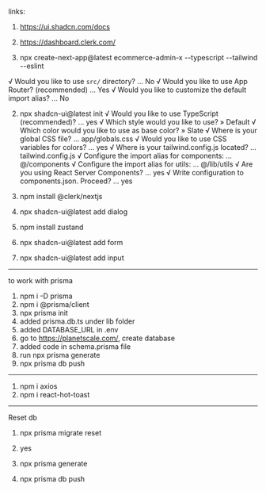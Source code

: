 links:

1. https://ui.shadcn.com/docs
2. https://dashboard.clerk.com/

3. npx create-next-app@latest ecommerce-admin-x --typescript --tailwind --eslint

√ Would you like to use `src/` directory? ... No
√ Would you like to use App Router? (recommended) ... Yes
√ Would you like to customize the default import alias? ... No

2. npx shadcn-ui@latest init
   √ Would you like to use TypeScript (recommended)? ... yes
   √ Which style would you like to use? » Default
   √ Which color would you like to use as base color? » Slate
   √ Where is your global CSS file? ... app/globals.css
   √ Would you like to use CSS variables for colors? ... yes
   √ Where is your tailwind.config.js located? ... tailwind.config.js
   √ Configure the import alias for components: ... @/components
   √ Configure the import alias for utils: ... @/lib/utils
   √ Are you using React Server Components? ... yes
   √ Write configuration to components.json. Proceed? ... yes

3. npm install @clerk/nextjs
4. npx shadcn-ui@latest add dialog
5. npm install zustand
6. npx shadcn-ui@latest add form
7. npx shadcn-ui@latest add input

---
to work with prisma
1. npm i -D prisma
2. npm i @prisma/client
3. npx prisma init
4. added prisma.db.ts under lib folder
5. added DATABASE_URL in .env
6. go to https://planetscale.com/, create database
7. added code in schema.prisma file
8. run npx prisma generate
9. npx prisma db push

---
1. npm i axios
2. npm i react-hot-toast

---
Reset db
1. npx prisma migrate reset
2. yes

1. npx prisma generate
2. npx prisma db push

